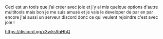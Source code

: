 Ceci est un tools que j'ai créer avec joie et j'y ai mis quelque options d'autre multitools mais bon je me suis amusé et je vais le developer de par en par encore 
j'ai aussi un serveur discord donc ce qui veulent rejoindre c'est avec joie ! 

https://discord.gg/x3w5sRqHbQ
